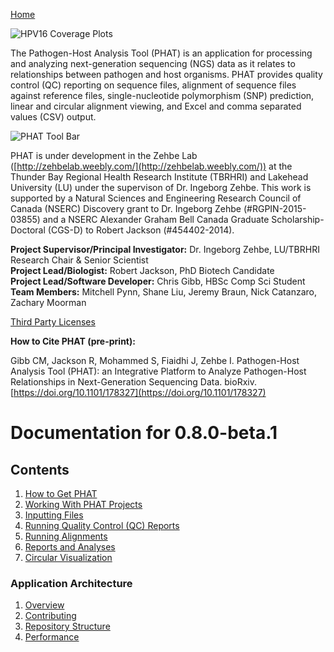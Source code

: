 [Home](https://chgibb.github.io/PHATDocs/)

![HPV16 Coverage Plots](https://chgibb.github.io//PHATDocs/docs/releases/0.1.0-beta.1/covHPV16white.png)

The Pathogen-Host Analysis Tool (PHAT) is an application for processing and analyzing next-generation sequencing (NGS) data as it relates to relationships between pathogen and host organisms. PHAT provides quality control (QC) reporting on sequence files, alignment of sequence files against reference files, single-nucleotide polymorphism (SNP) prediction, linear and circular alignment viewing, and Excel and comma separated values (CSV) output.

![PHAT Tool Bar](https://chgibb.github.io//PHATDocs/docs/releases/0.8.0-beta.1/PHATtoolbar.png)

PHAT is under development in the Zehbe Lab ([http://zehbelab.weebly.com/](http://zehbelab.weebly.com/)) at the Thunder Bay Regional Health Research Institute (TBRHRI) and Lakehead University (LU) under the supervison of Dr. Ingeborg Zehbe. This work is supported by a Natural Sciences and Engineering Research Council of Canada (NSERC) Discovery grant to Dr. Ingeborg Zehbe (#RGPIN-2015-03855) and a NSERC Alexander Graham Bell Canada Graduate Scholarship-Doctoral (CGS-D) to Robert Jackson (#454402-2014).

**Project Supervisor/Principal Investigator:** Dr. Ingeborg Zehbe, LU/TBRHRI Research Chair & Senior Scientist    
**Project Lead/Biologist:** Robert Jackson, PhD Biotech Candidate    
**Project Lead/Software Developer:** Chris Gibb, HBSc Comp Sci Student  
**Team Members:** Mitchell Pynn, Shane Liu, Jeremy Braun, Nick Catanzaro, Zachary Moorman

[Third Party Licenses](https://chgibb.github.io/PHATDocs/docs/releases/0.8.0-beta.1/thirdParty)

**How to Cite PHAT (pre-print):**

Gibb CM, Jackson R, Mohammed S, Fiaidhi J, Zehbe I. Pathogen-Host Analysis Tool (PHAT): an Integrative Platform to Analyze Pathogen-Host Relationships in Next-Generation Sequencing Data. bioRxiv. [https://doi.org/10.1101/178327](https://doi.org/10.1101/178327)

# Documentation for 0.8.0-beta.1
## Contents
1. [How to Get PHAT](https://chgibb.github.io/PHATDocs/docs/releases/0.8.0-beta.1/howToGetPHAT)
2. [Working With PHAT Projects](https://chgibb.github.io/PHATDocs/docs/releases/0.8.0-beta.1/projects)
3. [Inputting Files](https://chgibb.github.io/PHATDocs/docs/releases/0.8.0-beta.1/inputtingFiles)
4. [Running Quality Control (QC) Reports](https://chgibb.github.io/PHATDocs/docs/releases/0.8.0-beta.1/QCReports)
5. [Running Alignments](https://chgibb.github.io/PHATDocs/docs/releases/0.8.0-beta.1/runningAlignments)
6. [Reports and Analyses](https://chgibb.github.io/PHATDocs/docs/releases/0.8.0-beta.1/reportsAndAnalyses)
7. [Circular Visualization](https://chgibb.github.io/PHATDocs/docs/releases/0.8.0-beta.1/circularVisualization)

### Application Architecture
1. [Overview](https://chgibb.github.io/PHATDocs/docs/releases/0.8.0-beta.1/archOverview)
2. [Contributing](https://chgibb.github.io/PHATDocs/docs/releases/0.8.0-beta.1/contributingGuide)
3. [Repository Structure](https://chgibb.github.io/PHATDocs/docs/releases/0.8.0-beta.1/repoStructure)
4. [Performance](https://chgibb.github.io/PHATDocs/docs/releases/0.8.0-beta.1/performance)